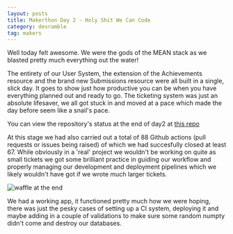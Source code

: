 ```yaml
---
layout: posts
title: Makerthon Day 2 - Holy Shit We Can Code
category: devramble
tag: makers
---
```


Well today felt awesome. We were the gods of the MEAN stack as we blasted pretty much everything out the water!

The entirety of our User System, the extension of the Achievements resource and the brand new Submissions resource were all built in a single, slick day. It goes to show just how productive you can be when you have everything planned out and ready to go. The ticketing system was just an absolute lifesaver, we all got stuck in and moved at a pace which made the day before seem like a snail's pace.

You can view the repository's status at the end of day2 at [this repo](https://github.com/michaellennox/netstix/tree/c8dbb3cd889df602bbca8a3c587a8ac3d25a7ca2)

At this stage we had also carried out a total of 88 Github actions (pull requests or issues being raised) of which we had succesfully closed at least 67. While obviously in a 'real' project we wouldn't be working on quite as small tickets we got some brilliant practice in guiding our workflow and properly managing our development and deployment pipelines which we likely wouldn't have got if we wrote much larger tickets.

![waffle at the end](http://i.imgur.com/cetXZoZ.png)

We had a working app, it functioned pretty much how we were hoping, there was just the pesky cases of setting up a CI system, deploying it and maybe adding in a couple of validations to make sure some random numpty didn't come and destroy our databases.
